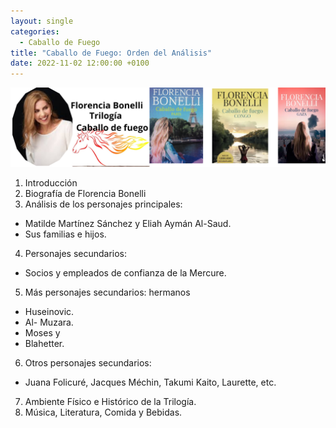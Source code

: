 ```yaml
---
layout: single
categories:
  - Caballo de Fuego
title: "Caballo de Fuego: Orden del Análisis"
date: 2022-11-02 12:00:00 +0100
---
```

![alt text](/assets/img/caballo-de-fuego.png)

1. Introducción
2. Biografía de Florencia Bonelli
3. Análisis de los personajes principales: 

* Matilde Martínez Sánchez y Eliah Aymán Al-Saud.
* Sus familias e hijos. 

4. Personajes secundarios:  

* Socios y empleados de confianza de la Mercure.

5. Más personajes secundarios: hermanos

* Huseinovic.
* Al- Muzara.
* Moses y 
* Blahetter. 

6. Otros personajes secundarios: 

* Juana Folicuré, Jacques Méchin, Takumi Kaito, Laurette, etc.

7. Ambiente Físico  e Histórico de la Trilogía.
8. Música, Literatura, Comida  y Bebidas.

